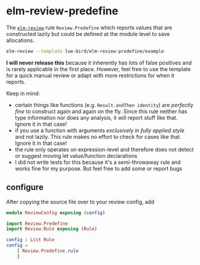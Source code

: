 # elm-review-predefine

The [`elm-review`](https://package.elm-lang.org/packages/jfmengels/elm-review/latest/) rule `Review.Predefine` which reports values that are constructed lazily but could be defined at the module level to save allocations.

```bash
elm-review --template lue-bird/elm-review-predefine/example
```

**I will never release this** because it inherently has lots of false positives and is rarely applicable in the first place. However, feel free to use the template for a quick manual review or adapt with more restrictions for when it reports.

Keep in mind:

  - certain things like functions (e.g. `Result.andThen identity`) are _perfectly fine_ to construct again and again on the fly. Since this rule neither has type information nor does any analysis, it will report stuff like that. Ignore it in that case!
  - if you use a function with arguments _exclusively in fully applied style_ and not lazily. This rule makes no effort to check for cases like that. Ignore it in that case!
  - the rule only operates on expression-level and therefore does not detect or suggest moving let value/function declarations
  - I did not write tests for this because it's a semi-throwaway rule and works fine for my purpose. But feel free to add some or report bugs


## configure
After copying the source file over to your review config, add

```elm
module ReviewConfig exposing (config)

import Review.Predefine
import Review.Rule exposing (Rule)

config : List Rule
config =
    [ Review.Predefine.rule
    ]
```
